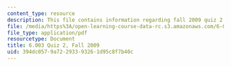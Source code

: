 ```yaml
---
content_type: resource
description: This file contains information regarding fall 2009 quiz 2.
file: /media/https%3A/open-learning-course-data-rc.s3.amazonaws.com/6-003-signals-and-systems-fall-2011/394dc0579a72293393261d95c8f7b40c_MIT6_003F11_F09q2.pdf
file_type: application/pdf
resourcetype: Document
title: 6.003 Quiz 2, Fall 2009
uid: 394dc057-9a72-2933-9326-1d95c8f7b40c
---
```

